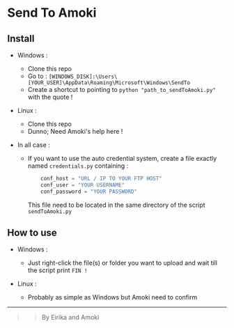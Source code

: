Send To Amoki
===========
Install
-------
* Windows :
	* Clone this repo
	* Go to : `[WINDOWS_DISK]:\Users\[YOUR_USER]\AppData\Roaming\Microsoft\Windows\SendTo`
	* Create a shortcut to pointing to `python "path_to_sendToAmoki.py"` with the quote !


* Linux :
	* Clone this repo
	* Dunno; Need Amoki's help here !


* In all case :
    * If you want to use the auto credential system, create a file exactly named `credentials.py` containing :
		
		```python
			conf_host = "URL / IP TO YOUR FTP HOST"
			conf_user = "YOUR USERNAME"
			conf_password = "YOUR PASSWORD"
        ``` 
        This file need to be located in the same directory of the script `sendToAmoki.py`

How to use
----------
* Windows :
	* Just right-click the file(s) or folder you want to upload and wait till the script print `FIN !`


* Linux :
	* Probably as simple as Windows but Amoki need to confirm


---
>> By Eirika and Amoki
